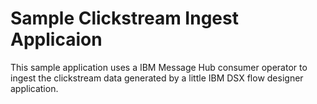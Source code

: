 # Sample Clickstream Ingest Applicaion
This sample application uses a IBM Message Hub consumer operator to ingest the clickstream data generated by a little IBM DSX flow designer application. 
